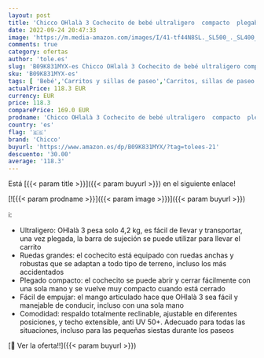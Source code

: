 ```yaml
---
layout: post
title: 'Chicco OHlalà 3 Cochecito de bebé ultraligero  compacto  plegable e inclinable desde el nacimiento hasta 15 kg  con una gran cana  funda de lluvia incluida y Techo extensible  color negro re lux'
date: 2022-09-24 20:47:33
image: 'https://m.media-amazon.com/images/I/41-tf44N8SL._SL500_._SL400_.jpg'
comments: true
category: ofertas
author: 'tole.es'
slug: 'B09K831MYX-es Chicco OHlalà 3 Cochecito de bebé ultraligero compacto...'
sku: 'B09K831MYX-es'
tags: [ 'Bebé','Carritos y sillas de paseo','Carritos, sillas de paseo y accesorios','Sillas de paseo','bebé','chicco','🇪🇸', ]
actualPrice: 118.3 EUR
currency: EUR
price: 118.3
comparePrice: 169.0 EUR
prodname: 'Chicco OHlalà 3 Cochecito de bebé ultraligero  compacto  plegable e inclinable desde el nacimiento hasta 15 kg  con una gran cana  funda de lluvia incluida y Techo extensible  color negro re lux'
country: 'es'
flag: '🇪🇸'
brand: 'Chicco'
buyurl: 'https://www.amazon.es/dp/B09K831MYX/?tag=tolees-21'
descuento: '30.00'
average: '118.3'
---
```


Está [{{< param title >}}]({{< param buyurl >}}) en el siguiente enlace!

[![{{< param prodname >}}]({{< param image >}})]({{< param buyurl >}})

ℹ️:

- Ultraligero: OHlalà 3 pesa solo 4,2 kg, es fácil de llevar y transportar, una vez plegada, la barra de sujeción se puede utilizar para llevar el carrito
- Ruedas grandes: el cochecito está equipado con ruedas anchas y robustas que se adaptan a todo tipo de terreno, incluso los más accidentados
- Plegado compacto: el cochecito se puede abrir y cerrar fácilmente con una sola mano y se vuelve muy compacto cuando está cerrado
- Fácil de empujar: el mango articulado hace que OHlalà 3 sea fácil y manejable de conducir, incluso con una sola mano
- Comodidad: respaldo totalmente reclinable, ajustable en diferentes posiciones, y techo extensible, anti UV 50+. Adecuado para todas las situaciones, incluso para las pequeñas siestas durante los paseos

[🛒 Ver la oferta!!]({{< param buyurl >}})
